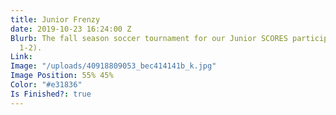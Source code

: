 ```yaml
---
title: Junior Frenzy
date: 2019-10-23 16:24:00 Z
Blurb: The fall season soccer tournament for our Junior SCORES participants (Grades
  1-2).
Link: 
Image: "/uploads/40918809053_bec414141b_k.jpg"
Image Position: 55% 45%
Color: "#e31836"
Is Finished?: true
---
```


